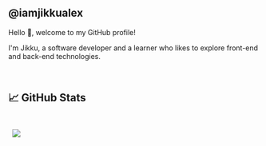 ## @iamjikkualex

Hello 👋, welcome to my GitHub profile!

I'm Jikku, a software developer and a learner who likes to explore front-end and back-end technologies.

<br>

## &#x1f4c8; GitHub Stats

<br>

<a href="https://github.com/iamjikkualex">
  <img align="center" style="margin:0.5rem" src="https://github-readme-stats.vercel.app/api/top-langs/?username=iamjikkualex&title_color=ffffff&text_color=c9cacc&icon_color=4AB197&bg_color=1A2B34" />
</a>


